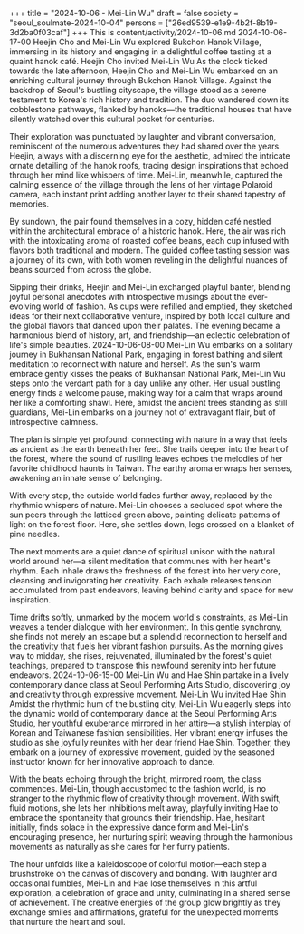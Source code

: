+++
title = "2024-10-06 - Mei-Lin Wu"
draft = false
society = "seoul_soulmate-2024-10-04"
persons = ["26ed9539-e1e9-4b2f-8b19-3d2ba0f03caf"]
+++
This is content/activity/2024-10-06.md
2024-10-06-17-00
Heejin Cho and Mei-Lin Wu explored Bukchon Hanok Village, immersing in its history and engaging in a delightful coffee tasting at a quaint hanok café.
Heejin Cho invited Mei-Lin Wu
As the clock ticked towards the late afternoon, Heejin Cho and Mei-Lin Wu embarked on an enriching cultural journey through Bukchon Hanok Village. Against the backdrop of Seoul's bustling cityscape, the village stood as a serene testament to Korea's rich history and tradition. The duo wandered down its cobblestone pathways, flanked by hanoks—the traditional houses that have silently watched over this cultural pocket for centuries.

Their exploration was punctuated by laughter and vibrant conversation, reminiscent of the numerous adventures they had shared over the years. Heejin, always with a discerning eye for the aesthetic, admired the intricate ornate detailing of the hanok roofs, tracing design inspirations that echoed through her mind like whispers of time. Mei-Lin, meanwhile, captured the calming essence of the village through the lens of her vintage Polaroid camera, each instant print adding another layer to their shared tapestry of memories.

By sundown, the pair found themselves in a cozy, hidden café nestled within the architectural embrace of a historic hanok. Here, the air was rich with the intoxicating aroma of roasted coffee beans, each cup infused with flavors both traditional and modern. The guided coffee tasting session was a journey of its own, with both women reveling in the delightful nuances of beans sourced from across the globe.

Sipping their drinks, Heejin and Mei-Lin exchanged playful banter, blending joyful personal anecdotes with introspective musings about the ever-evolving world of fashion. As cups were refilled and emptied, they sketched ideas for their next collaborative venture, inspired by both local culture and the global flavors that danced upon their palates. The evening became a harmonious blend of history, art, and friendship—an eclectic celebration of life's simple beauties.
2024-10-06-08-00
Mei-Lin Wu embarks on a solitary journey in Bukhansan National Park, engaging in forest bathing and silent meditation to reconnect with nature and herself.
As the sun's warm embrace gently kisses the peaks of Bukhansan National Park, Mei-Lin Wu steps onto the verdant path for a day unlike any other. Her usual bustling energy finds a welcome pause, making way for a calm that wraps around her like a comforting shawl. Here, amidst the ancient trees standing as still guardians, Mei-Lin embarks on a journey not of extravagant flair, but of introspective calmness.

The plan is simple yet profound: connecting with nature in a way that feels as ancient as the earth beneath her feet. She trails deeper into the heart of the forest, where the sound of rustling leaves echoes the melodies of her favorite childhood haunts in Taiwan. The earthy aroma enwraps her senses, awakening an innate sense of belonging.

With every step, the outside world fades further away, replaced by the rhythmic whispers of nature. Mei-Lin chooses a secluded spot where the sun peers through the latticed green above, painting delicate patterns of light on the forest floor. Here, she settles down, legs crossed on a blanket of pine needles.

The next moments are a quiet dance of spiritual unison with the natural world around her—a silent meditation that communes with her heart's rhythm. Each inhale draws the freshness of the forest into her very core, cleansing and invigorating her creativity. Each exhale releases tension accumulated from past endeavors, leaving behind clarity and space for new inspiration.

Time drifts softly, unmarked by the modern world's constraints, as Mei-Lin weaves a tender dialogue with her environment. In this gentle synchrony, she finds not merely an escape but a splendid reconnection to herself and the creativity that fuels her vibrant fashion pursuits. As the morning gives way to midday, she rises, rejuvenated, illuminated by the forest's quiet teachings, prepared to transpose this newfound serenity into her future endeavors.
2024-10-06-15-00
Mei-Lin Wu and Hae Shin partake in a lively contemporary dance class at Seoul Performing Arts Studio, discovering joy and creativity through expressive movement.
Mei-Lin Wu invited Hae Shin
Amidst the rhythmic hum of the bustling city, Mei-Lin Wu eagerly steps into the dynamic world of contemporary dance at the Seoul Performing Arts Studio, her youthful exuberance mirrored in her attire—a stylish interplay of Korean and Taiwanese fashion sensibilities. Her vibrant energy infuses the studio as she joyfully reunites with her dear friend Hae Shin. Together, they embark on a journey of expressive movement, guided by the seasoned instructor known for her innovative approach to dance.

With the beats echoing through the bright, mirrored room, the class commences. Mei-Lin, though accustomed to the fashion world, is no stranger to the rhythmic flow of creativity through movement. With swift, fluid motions, she lets her inhibitions melt away, playfully inviting Hae to embrace the spontaneity that grounds their friendship. Hae, hesitant initially, finds solace in the expressive dance form and Mei-Lin's encouraging presence, her nurturing spirit weaving through the harmonious movements as naturally as she cares for her furry patients.

The hour unfolds like a kaleidoscope of colorful motion—each step a brushstroke on the canvas of discovery and bonding. With laughter and occasional fumbles, Mei-Lin and Hae lose themselves in this artful exploration, a celebration of grace and unity, culminating in a shared sense of achievement. The creative energies of the group glow brightly as they exchange smiles and affirmations, grateful for the unexpected moments that nurture the heart and soul.
